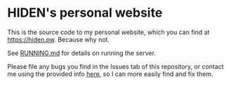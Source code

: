 # HIDEN's personal website
This is the source code to my personal website, which you can find at https://hiden.pw. Because why not.


See [RUNNING.md](/RUNNING.md) for details on running the server.


Please file any bugs you find in the Issues tab of this repository, or contact me using the provided info [here](https://hiden.pw/about), so I can more easily find and fix them.
